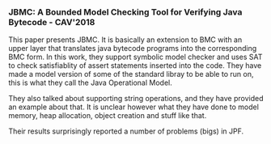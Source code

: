 ### JBMC: A Bounded Model Checking Tool for Verifying Java Bytecode - CAV'2018

This paper presents JBMC. It is basically an extension to BMC with an upper layer that translates java bytecode programs into the corresponding BMC form. In this work, they support symbolic model checker and uses SAT to check satisfiablity of assert statements inserted into the code. They have made a model version of some of the standard libray to be able to run on, this is what they call the Java Operational Model. 

They also talked about supporting string operations, and they have provided an example about that. It is unclear however what they have done to model memory, heap allocation, object creation and stuff like that.

Their results surprisingly reported a number of problems (bigs) in JPF.


